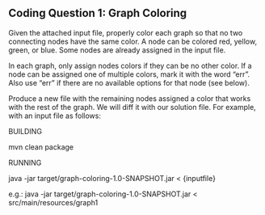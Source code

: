 ## Coding Question 1: Graph Coloring

Given the attached input file, properly color each graph so that no two connecting nodes have the same color. A node can be colored red, yellow, green, or blue. Some nodes are already assigned in the input file.

In each graph, only assign nodes colors if they can be no other color. If a node can be assigned one of multiple colors, mark it with the word “err”. Also use “err” if there are no available options for that node (see below).

Produce a new file with the remaining nodes assigned a color that works with the rest of the graph. We will diff it with our solution file. For example, with an input file as follows: 

BUILDING

mvn clean package

RUNNING

java -jar target/graph-coloring-1.0-SNAPSHOT.jar < {inputfile}

e.g.:   java -jar target/graph-coloring-1.0-SNAPSHOT.jar < src/main/resources/graph1
